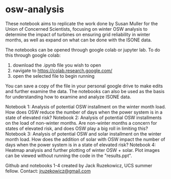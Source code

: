 # osw-analysis
These notebook aims to replicate the work done by Susan Muller for the Union of Concerned Scientists, focusing on winter OSW analysis to determine the impact of turbines on ensuring grid reliability in winter months, as well as expand on what can be done with the ISONE data. 

The notebooks can be opened through google colab or jupyter lab. To do this through google colab: 

1) download the .ipynb file you wish to open
2) navigate to https://colab.research.google.com/
3) open the selected file to begin running

You can save a copy of the file in your personal google drive to make edits and further examine the data. The notebooks can also be used as the basis for understanding how to examine and analyze ISONE data. 

Notebook 1: Analysis of potential OSW installment on the winter month load. How does OSW reduce the number of days when the power system is in a state of elevated risk?
Notebook 2: Analysis of potential OSW installments on the load of non-winter months. Are non-winter months a concern for states of elevated risk, and does OSW play a big roll in limiting this?
Notebook 3: Analysis of potential OSW and solar installment on the winter month load. How does the addition of solar with OSW impact the number of days when the power system is in a state of elevated risk?
Notebook 4: Heatmap analysis and further plotting of winter OSW + solar. Plot images can be viewed without running the code in the "results.ppt". 

Github and notebooks 1-4 created by Jack Ruzekowicz, UCS summer fellow. Contact: jruzekowicz@gmail.com
